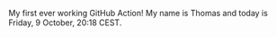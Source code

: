 My first ever working GitHub Action!
My name is Thomas and today is Friday, 9 October, 20:18 CEST. 

